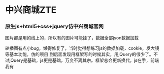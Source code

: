 # 中兴商城ZTE
<h3>原生js+html5+css+jquery仿中兴商城官网</h3>
图片都是用的线上的，所以有的图片可能挂了，数据全部json数据加载

轮播图有点小bug，懒得修复了，当时觉得想练习js的数据加载，cookie，发大镜等基本功能，仿的项目
到后面发现用框架写的时候其实，用jQuery的很少了。不过jQuery是基础，js更是基础。万变不离其宗。框架总会更新换代，js在手，前端我有

